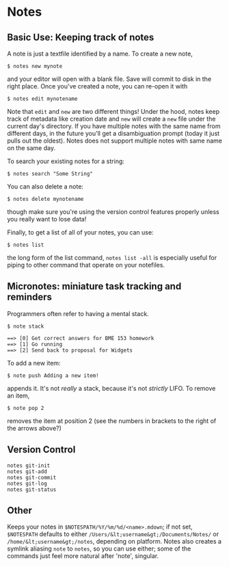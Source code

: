 # Notes

## Basic Use: Keeping track of notes

A note is just a textfile identified by a name.  To create a new note,

    $ notes new mynote

and your editor will open with a blank file.  Save will commit to disk in the right place.  Once you've created a note, you can re-open it with

    $ notes edit mynotename

Note that `edit` and `new` are two different things!  Under the hood, notes keep track of metadata like creation date and `new` will create a `new` file under the current day's directory.  If you have multiple notes with the same name from different days, in the future you'll get a disambiguation prompt (today it just pulls out the oldest).  Notes does not support multiple notes with same name on the same day.

To search your existing notes for a string:

    $ notes search "Some String"

You can also delete a note:

    $ notes delete mynotename

though make sure you're using the version control features properly unless you really want to lose data!

Finally, to get a list of all of your notes, you can use:

    $ notes list

the long form of the list command, `notes list -all` is especially useful for piping to other command that operate on your notefiles.

## Micronotes: miniature task tracking and reminders

Programmers often refer to having a mental stack.

    $ note stack
    
    ==> [0] Get correct answers for BME 153 homework
    ==> [1] Go running
    ==> [2] Send back to proposal for Widgets

To add a new item:

    $ note push Adding a new item!

appends it.  It's not *really* a stack, because it's not *strictly* LIFO.  To remove an item,

    $ note pop 2

removes the item at position 2 (see the numbers in brackets to the right of the arrows above?)

## Version Control

    notes git-init
    notes git-add
    notes git-commit
    notes git-log
    notes git-status

## Other

Keeps your notes in `$NOTESPATH/%Y/%m/%d/<name>.mdown`; if not set, `$NOTESPATH` defaults to either `/Users/&lt;username&gt;/Documents/Notes/` or `/home/&lt;username&gt;/notes`, depending on platform.  Notes also creates a symlink aliasing `note` to `notes`, so you can use either; some of the commands just feel more natural after 'note', singular.